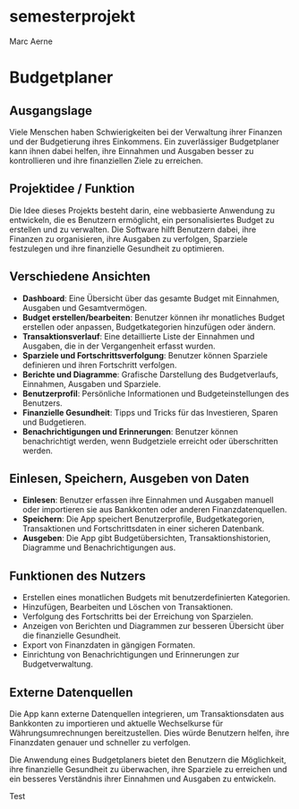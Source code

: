 # semesterprojekt
Marc Aerne

# Budgetplaner

## Ausgangslage
Viele Menschen haben Schwierigkeiten bei der Verwaltung ihrer Finanzen und der Budgetierung ihres Einkommens. Ein zuverlässiger Budgetplaner kann ihnen dabei helfen, ihre Einnahmen und Ausgaben besser zu kontrollieren und ihre finanziellen Ziele zu erreichen.

## Projektidee / Funktion
Die Idee dieses Projekts besteht darin, eine webbasierte Anwendung zu entwickeln, die es Benutzern ermöglicht, ein personalisiertes Budget zu erstellen und zu verwalten. Die Software hilft Benutzern dabei, ihre Finanzen zu organisieren, ihre Ausgaben zu verfolgen, Sparziele festzulegen und ihre finanzielle Gesundheit zu optimieren.

## Verschiedene Ansichten
- **Dashboard**: Eine Übersicht über das gesamte Budget mit Einnahmen, Ausgaben und Gesamtvermögen.
- **Budget erstellen/bearbeiten**: Benutzer können ihr monatliches Budget erstellen oder anpassen, Budgetkategorien hinzufügen oder ändern.
- **Transaktionsverlauf**: Eine detaillierte Liste der Einnahmen und Ausgaben, die in der Vergangenheit erfasst wurden.
- **Sparziele und Fortschrittsverfolgung**: Benutzer können Sparziele definieren und ihren Fortschritt verfolgen.
- **Berichte und Diagramme**: Grafische Darstellung des Budgetverlaufs, Einnahmen, Ausgaben und Sparziele.
- **Benutzerprofil**: Persönliche Informationen und Budgeteinstellungen des Benutzers.
- **Finanzielle Gesundheit**: Tipps und Tricks für das Investieren, Sparen und Budgetieren.
- **Benachrichtigungen und Erinnerungen**: Benutzer können benachrichtigt werden, wenn Budgetziele erreicht oder überschritten werden.

## Einlesen, Speichern, Ausgeben von Daten
- **Einlesen**: Benutzer erfassen ihre Einnahmen und Ausgaben manuell oder importieren sie aus Bankkonten oder anderen Finanzdatenquellen.
- **Speichern**: Die App speichert Benutzerprofile, Budgetkategorien, Transaktionen und Fortschrittsdaten in einer sicheren Datenbank.
- **Ausgeben**: Die App gibt Budgetübersichten, Transaktionshistorien, Diagramme und Benachrichtigungen aus.

## Funktionen des Nutzers
- Erstellen eines monatlichen Budgets mit benutzerdefinierten Kategorien.
- Hinzufügen, Bearbeiten und Löschen von Transaktionen.
- Verfolgung des Fortschritts bei der Erreichung von Sparzielen.
- Anzeigen von Berichten und Diagrammen zur besseren Übersicht über die finanzielle Gesundheit.
- Export von Finanzdaten in gängigen Formaten.
- Einrichtung von Benachrichtigungen und Erinnerungen zur Budgetverwaltung.

## Externe Datenquellen
Die App kann externe Datenquellen integrieren, um Transaktionsdaten aus Bankkonten zu importieren und aktuelle Wechselkurse für Währungsumrechnungen bereitzustellen. Dies würde Benutzern helfen, ihre Finanzdaten genauer und schneller zu verfolgen.

Die Anwendung eines Budgetplaners bietet den Benutzern die Möglichkeit, ihre finanzielle Gesundheit zu überwachen, ihre Sparziele zu erreichen und ein besseres Verständnis ihrer Einnahmen und Ausgaben zu entwickeln.

Test

